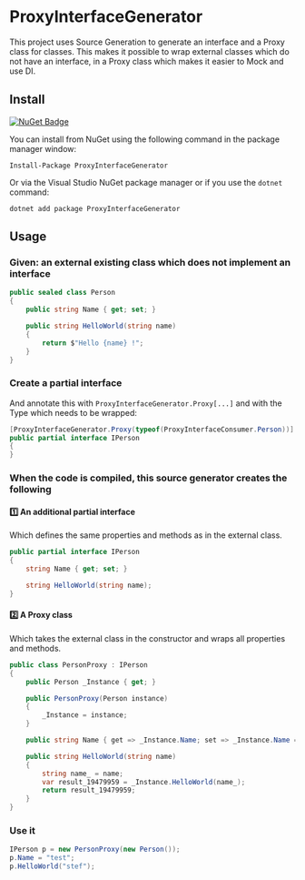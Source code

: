 # ProxyInterfaceGenerator

This project uses Source Generation to generate an interface and a Proxy class for classes.
This makes it possible to wrap external classes which do not have an interface, in a Proxy class which makes it easier to Mock and use DI.

## Install
[![NuGet Badge](https://buildstats.info/nuget/ProxyInterfaceGenerator)](https://www.nuget.org/packages/ProxyInterfaceGenerator)

You can install from NuGet using the following command in the package manager window:

`Install-Package ProxyInterfaceGenerator`

Or via the Visual Studio NuGet package manager or if you use the `dotnet` command:

`dotnet add package ProxyInterfaceGenerator`

## Usage

### Given: an external existing class which does not implement an interface
``` c#
public sealed class Person
{
    public string Name { get; set; }

    public string HelloWorld(string name)
    {
        return $"Hello {name} !";
    }
}
```

### Create a partial interface
And annotate this with `ProxyInterfaceGenerator.Proxy[...]` and with the Type which needs to be wrapped:

``` c#
[ProxyInterfaceGenerator.Proxy(typeof(ProxyInterfaceConsumer.Person))]
public partial interface IPerson
{
}
```

### When the code is compiled, this source generator creates the following

#### :one: An additional partial interface
Which defines the same properties and methods as in the external class.
``` c#
public partial interface IPerson
{
    string Name { get; set; }

    string HelloWorld(string name);
}
```

#### :two: A Proxy class
Which takes the external class in the constructor and wraps all properties and methods.

``` c#
public class PersonProxy : IPerson
{
    public Person _Instance { get; }

    public PersonProxy(Person instance)
    {
        _Instance = instance;
    }

    public string Name { get => _Instance.Name; set => _Instance.Name = value; }

    public string HelloWorld(string name)
    {
        string name_ = name;
        var result_19479959 = _Instance.HelloWorld(name_);
        return result_19479959;
    }
}
```

### Use it
``` c#
IPerson p = new PersonProxy(new Person());
p.Name = "test";
p.HelloWorld("stef");
```
